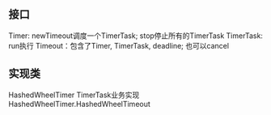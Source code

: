 

## 接口
Timer: newTimeout调度一个TimerTask; stop停止所有的TimerTask
TimerTask: run执行
Timeout：包含了Timer, TimerTask, deadline; 也可以cancel

## 实现类
HashedWheelTimer
TimerTask业务实现
HashedWheelTimer.HashedWheelTimeout





